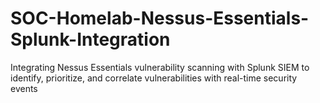 # SOC-Homelab-Nessus-Essentials-Splunk-Integration
Integrating Nessus Essentials vulnerability scanning with Splunk SIEM to identify, prioritize, and correlate vulnerabilities with real-time security events
